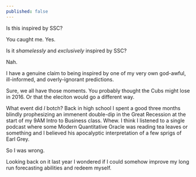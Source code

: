 ```yaml
---
published: false
---
```


Is this inspired by SSC?

You caught me. Yes.

Is it _shamelessly_ and _exclusively_ inspired by SSC?

Nah.

I have a genuine claim to being inspired by one of my very own god-awful, ill-informed, and overly-ignorant predictions.

Sure, we all have those moments. You probably thought the Cubs might lose in 2016. Or that the eleciton would go a different way.

What event did _I_ botch? Back in high school I spent a good three months blindly prophesizing an immenent double-dip in the Great Recession at the start of my 9AM Intro to Business class. Whew. I think I listened to a single podcast where some Modern Quantitative Oracle was reading tea leaves or something and I believed his apocalyptic interpretation of a few sprigs of Earl Grey.

So I was wrong.

Looking back on it last year I wondered if I could somehow improve my long run forecasting abilities and redeem myself. 
